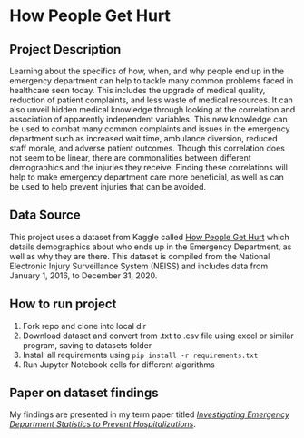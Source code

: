 # How People Get Hurt

## Project Description
Learning about the specifics of how, when, and why people end up in the emergency department can help to tackle many common problems faced in healthcare seen today. This includes the upgrade of medical quality, reduction of patient complaints, and less waste of medical resources. It can also unveil hidden medical knowledge through looking at the correlation and association of apparently independent variables. This new knowledge can be used to combat many common complaints and issues in the emergency department such as increased wait time, ambulance diversion, reduced staff morale, and adverse patient outcomes. Though this correlation does not seem to be linear, there are commonalities between different demographics and the injuries they receive. Finding these correlations will help to make emergency department care more beneficial, as well as can be used to help prevent injuries that can be avoided.

## Data Source
This project uses a dataset from Kaggle called [How People Get Hurt](https://www.kaggle.com/jpmiller/how-people-get-hurt) which details demographics about who ends up in the Emergency Department, as well as why they are there. This dataset is compiled from the National Electronic Injury Surveillance System (NEISS) and includes data from January 1, 2016, to December 31, 2020.

## How to run project
1. Fork repo and clone into local dir
1. Download dataset and convert from .txt to .csv file using excel or similar program, saving to datasets folder
1. Install all requirements using `pip install -r requirements.txt`
1. Run Jupyter Notebook cells for different algorithms

## Paper on dataset findings
My findings are presented in my term paper titled [*Investigating Emergency Department Statistics to Prevent Hospitalizations*](https://github.com/avasdowney/how_people_get_hurt/blob/main/Term%20Paper.pdf). 
